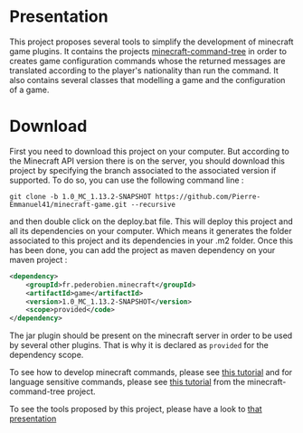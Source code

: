 # Presentation

This project proposes several tools to simplify the development of minecraft game plugins. It contains the projects [minecraft-command-tree](https://github.com/Pierre-Emmanuel41/minecraft-command-tree) in order to creates game configuration commands whose the returned messages are translated according to the player's nationality than run the command. It also contains several classes that modelling a game and the configuration of a game.

# Download

First you need to download this project on your computer. But according to the Minecraft API version there is on the server, you should download this project by specifying the branch associated to the associated version if supported. To do so, you can use the following command line :

```git
git clone -b 1.0_MC_1.13.2-SNAPSHOT https://github.com/Pierre-Emmanuel41/minecraft-game.git --recursive
```

and then double click on the deploy.bat file. This will deploy this project and all its dependencies on your computer. Which means it generates the folder associated to this project and its dependencies in your .m2 folder. Once this has been done, you can add the project as maven dependency on your maven project :

```xml
<dependency>
	<groupId>fr.pederobien.minecraft</groupId>
	<artifactId>game</artifactId>
	<version>1.0_MC_1.13.2-SNAPSHOT</version>
	<scope>provided</code>
</dependency>
```

The jar plugin should be present on the minecraft server in order to be used by several other plugins. That is why it is declared as <code>provided</code> for the dependency scope.

To see how to develop minecraft commands, please see [this tutorial](https://github.com/Pierre-Emmanuel41/minecraft-command-tree/blob/master/Tutorial.md) and for language sensitive commands, please see [this tutorial](https://github.com/Pierre-Emmanuel41/minecraft-command-tree/blob/master/Tutorial_language.md) from the minecraft-command-tree project.

To see the tools proposed by this project, please have a look to [that presentation](https://github.com/Pierre-Emmanuel41/minecraft-command-tree/blob/master/Presentation.md)